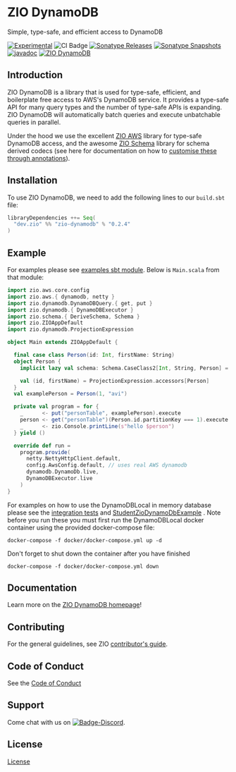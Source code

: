 [//]: # (This file was autogenerated using `zio-sbt-website` plugin via `sbt generateReadme` command.)
[//]: # (So please do not edit it manually. Instead, change "docs/index.md" file or sbt setting keys)
[//]: # (e.g. "readmeDocumentation" and "readmeSupport".)

# ZIO DynamoDB

Simple, type-safe, and efficient access to DynamoDB

[![Experimental](https://img.shields.io/badge/Project%20Stage-Experimental-yellowgreen.svg)](https://github.com/zio/zio/wiki/Project-Stages) ![CI Badge](https://github.com/zio/zio-dynamodb/workflows/CI/badge.svg) [![Sonatype Releases](https://img.shields.io/nexus/r/https/oss.sonatype.org/dev.zio/zio-dynamodb_2.13.svg?label=Sonatype%20Release)](https://oss.sonatype.org/content/repositories/releases/dev/zio/zio-dynamodb_2.13/) [![Sonatype Snapshots](https://img.shields.io/nexus/s/https/oss.sonatype.org/dev.zio/zio-dynamodb_2.13.svg?label=Sonatype%20Snapshot)](https://oss.sonatype.org/content/repositories/snapshots/dev/zio/zio-dynamodb_2.13/) [![javadoc](https://javadoc.io/badge2/dev.zio/zio-dynamodb-docs_2.13/javadoc.svg)](https://javadoc.io/doc/dev.zio/zio-dynamodb-docs_2.13) [![ZIO DynamoDB](https://img.shields.io/github/stars/zio/zio-dynamodb?style=social)](https://github.com/zio/zio-dynamodb)

## Introduction

ZIO DynamoDB is a library that is used for type-safe, efficient, and boilerplate free access to AWS's DynamoDB service. It provides a type-safe API for many query types and the number of type-safe APIs is expanding. ZIO DynamoDB will automatically batch queries and execute unbatchable queries in parallel.

Under the hood we use the excellent [ZIO AWS](https://zio.dev/zio-aws) library for type-safe DynamoDB access, and the awesome [ZIO Schema](https://zio.dev/zio-schema) library for schema derived codecs (see here for documentation on how to [customise these through annotations](codec-customization.md)).

## Installation

To use ZIO DynamoDB, we need to add the following lines to our `build.sbt` file:

```scala
libraryDependencies ++= Seq(
  "dev.zio" %% "zio-dynamodb" % "0.2.4"
)
```

## Example

For examples please see [examples sbt module](../examples/src/main/scala/zio/dynamodb/examples). Below is `Main.scala` from that module:

```scala
import zio.aws.core.config
import zio.aws.{ dynamodb, netty }
import zio.dynamodb.DynamoDBQuery.{ get, put }
import zio.dynamodb.{ DynamoDBExecutor }
import zio.schema.{ DeriveSchema, Schema }
import zio.ZIOAppDefault
import zio.dynamodb.ProjectionExpression

object Main extends ZIOAppDefault {

  final case class Person(id: Int, firstName: String)
  object Person {
    implicit lazy val schema: Schema.CaseClass2[Int, String, Person] = DeriveSchema.gen[Person]

    val (id, firstName) = ProjectionExpression.accessors[Person]
  }
  val examplePerson = Person(1, "avi")

  private val program = for {
    _      <- put("personTable", examplePerson).execute
    person <- get("personTable")(Person.id.partitionKey === 1).execute
    _      <- zio.Console.printLine(s"hello $person")
  } yield ()

  override def run =
    program.provide(
      netty.NettyHttpClient.default,
      config.AwsConfig.default, // uses real AWS dynamodb
      dynamodb.DynamoDb.live,
      DynamoDBExecutor.live
    )
}
```

For examples on how to use the DynamoDBLocal in memory database please see the [integration tests](docs/../dynamodb/src/it/scala/zio/dynamodb/LiveSpec.scala)
and [StudentZioDynamoDbExample](docs/../examples/src/main/scala/zio/dynamodb/examples/dynamodblocal/StudentZioDynamoDbExample.scala) .
Note before you run these you must first run the DynamoDBLocal docker container using the provided docker-compose file:

```
docker-compose -f docker/docker-compose.yml up -d
```

Don't forget to shut down the container after you have finished

```
docker-compose -f docker/docker-compose.yml down
```

## Documentation

Learn more on the [ZIO DynamoDB homepage](https://zio.dev/zio-dynamodb/)!

## Contributing

For the general guidelines, see ZIO [contributor's guide](https://zio.dev/about/contributing).

## Code of Conduct

See the [Code of Conduct](https://zio.dev/about/code-of-conduct)

## Support

Come chat with us on [![Badge-Discord]][Link-Discord].

[Badge-Discord]: https://img.shields.io/discord/629491597070827530?logo=discord "chat on discord"
[Link-Discord]: https://discord.gg/2ccFBr4 "Discord"

## License

[License](LICENSE)
